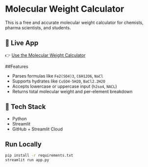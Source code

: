 # Molecular Weight Calculator

This is a free and accurate molecular weight calculator for chemists, pharma scientists, and students.

## 🔗 Live App
👉 [Use the Molecular Weight Calculator](https://molecular-weight-calculator-qkv9n3wwo8ugcm3se5hvky.streamlit.app/)


##Features
- Parses formulas like `Fe2(SO4)3`, `C6H12O6`, `NaCl`
- Supports hydrates like `CuSO4·5H2O`, `BaCl2.2H2O`
- Accepts lowercase or uppercase input (`h2so4`, `NACL`)
- Returns total molecular weight and per-element breakdown

## 🚀 Tech Stack
- Python
- Streamlit
- GitHub + Streamlit Cloud

## Run Locally

```bash
pip install -r requirements.txt
streamlit run app.py

